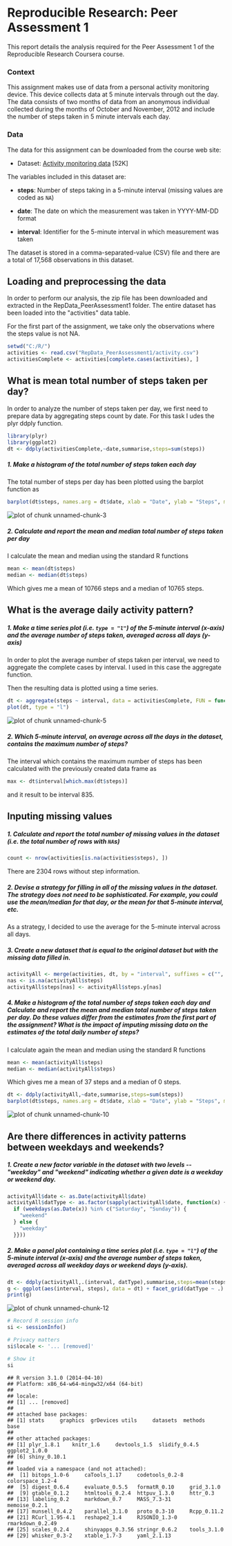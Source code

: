 # Reproducible Research: Peer Assessment 1
This report details the analysis required for the Peer Assessment 1 of 
the Reproducible Research Coursera course.

### Context
This assignment makes use of data from a personal activity monitoring
device. This device collects data at 5 minute intervals through out the
day. The data consists of two months of data from an anonymous
individual collected during the months of October and November, 2012
and include the number of steps taken in 5 minute intervals each day.

### Data
The data for this assignment can be downloaded from the course web
site:

* Dataset: [Activity monitoring data](https://d396qusza40orc.cloudfront.net/repdata%2Fdata%2Factivity.zip) [52K]

The variables included in this dataset are:

* **steps**: Number of steps taking in a 5-minute interval (missing
    values are coded as `NA`)

* **date**: The date on which the measurement was taken in YYYY-MM-DD
    format

* **interval**: Identifier for the 5-minute interval in which
    measurement was taken




The dataset is stored in a comma-separated-value (CSV) file and there
are a total of 17,568 observations in this
dataset.

## Loading and preprocessing the data
In order to perform our analysis, the zip file has been downloaded and
extracted in the RepData_PeerAssessment1 folder. The entire dataset has been
loaded into the "activities" data table.

For the first part of the assignment, we take only the observations where the
steps value is not NA.


```r
setwd("C:/R/")
activities <- read.csv("RepData_PeerAssessment1/activity.csv")
activitiesComplete <- activities[complete.cases(activities), ]
```


## What is mean total number of steps taken per day?
In order to analyze the number of steps taken per day, we first need to prepare
data by aggregating steps count by date. For this task I udes the plyr ddply function.


```r
library(plyr)
library(ggplot2)
dt <- ddply(activitiesComplete,~date,summarise,steps=sum(steps))
```


##### 1. Make a histogram of the total number of steps taken each day
The total number of steps per day has been plotted using the barplot function as 

```r
barplot(dt$steps, names.arg = dt$date, xlab = "Date", ylab = "Steps", main = "Total Steps per day")
```

![plot of chunk unnamed-chunk-3](assets/fig/unnamed-chunk-3.png) 

##### 2. Calculate and report the **mean** and **median** total number of steps taken per day

I calculate the mean and median using the standard R functions

```r
mean <- mean(dt$steps)
median <- median(dt$steps)
```

Which gives me a mean of 10766 steps and a median of 10765 steps.



## What is the average daily activity pattern?

##### 1. Make a time series plot (i.e. `type = "l"`) of the 5-minute interval (x-axis) and the average number of steps taken, averaged across all days (y-axis)

In order to plot the average number of steps taken per interval, we need to aggregate the 
complete cases by interval. I used in this case the aggregate function.

Then the resulting data is plotted using a time series.


```r
dt <- aggregate(steps ~ interval, data = activitiesComplete, FUN = function(x){mean(x)})
plot(dt, type = "l")
```

![plot of chunk unnamed-chunk-5](assets/fig/unnamed-chunk-5.png) 

##### 2. Which 5-minute interval, on average across all the days in the dataset, contains the maximum number of steps?

The interval which contains the maximum number of steps has been calculated with the previously 
created data frame as

```r
max <- dt$interval[which.max(dt$steps)]
```

and it result to be interval 835.

## Inputing missing values

##### 1. Calculate and report the total number of missing values in the dataset (i.e. the total number of rows with `NA`s)


```r
count <- nrow(activities[is.na(activities$steps), ])
```

There are 2304 rows without step information.

##### 2. Devise a strategy for filling in all of the missing values in the dataset. The strategy does not need to be sophisticated. For example, you could use the mean/median for that day, or the mean for that 5-minute interval, etc.

As a strategy, I decided to use the average for the 5-minute interval across all days.

##### 3. Create a new dataset that is equal to the original dataset but with the missing data filled in.


```r
activityAll <- merge(activities, dt, by = "interval", suffixes = c("", ".y"))
nas <- is.na(activityAll$steps)
activityAll$steps[nas] <- activityAll$steps.y[nas]
```
##### 4. Make a histogram of the total number of steps taken each day and Calculate and report the **mean** and **median** total number of steps taken per day. Do these values differ from the estimates from the first part of the assignment? What is the impact of imputing missing data on the estimates of the total daily number of steps?
I calculate again the mean and median using the standard R functions

```r
mean <- mean(activityAll$steps)
median <- median(activityAll$steps)
```

Which gives me a mean of 37 steps and a median of 0 steps.


```r
dt <- ddply(activityAll,~date,summarise,steps=sum(steps))
barplot(dt$steps, names.arg = dt$date, xlab = "Date", ylab = "Steps", main = "Total Steps per day")
```

![plot of chunk unnamed-chunk-10](assets/fig/unnamed-chunk-10.png) 

## Are there differences in activity patterns between weekdays and weekends?

##### 1. Create a new factor variable in the dataset with two levels -- "weekday" and "weekend" indicating whether a given date is a weekday or weekend day.


```r
activityAll$date <- as.Date(activityAll$date)
activityAll$datType <- as.factor(sapply(activityAll$date, function(x) { 
  if (weekdays(as.Date(x)) %in% c("Saturday", "Sunday")) {
    "weekend"
  } else {
    "weekday"
  }}))
```
##### 2. Make a panel plot containing a time series plot (i.e. `type = "l"`) of the 5-minute interval (x-axis) and the average number of steps taken, averaged across all weekday days or weekend days (y-axis).

```r
dt <- ddply(activityAll,.(interval, datType),summarise,steps=mean(steps))
g <- ggplot(aes(interval, steps), data = dt) + facet_grid(datType ~ .) + geom_line()
print(g)
```

![plot of chunk unnamed-chunk-12](assets/fig/unnamed-chunk-12.png) 


```r
# Record R session info
si <- sessionInfo()

# Privacy matters
si$locale <- '... [removed]'

# Show it
si
```

```
## R version 3.1.0 (2014-04-10)
## Platform: x86_64-w64-mingw32/x64 (64-bit)
## 
## locale:
## [1] ... [removed]
## 
## attached base packages:
## [1] stats     graphics  grDevices utils     datasets  methods   base     
## 
## other attached packages:
## [1] plyr_1.8.1    knitr_1.6     devtools_1.5  slidify_0.4.5 ggplot2_1.0.0
## [6] shiny_0.10.1 
## 
## loaded via a namespace (and not attached):
##  [1] bitops_1.0-6     caTools_1.17     codetools_0.2-8  colorspace_1.2-4
##  [5] digest_0.6.4     evaluate_0.5.5   formatR_0.10     grid_3.1.0      
##  [9] gtable_0.1.2     htmltools_0.2.4  httpuv_1.3.0     httr_0.3        
## [13] labeling_0.2     markdown_0.7     MASS_7.3-31      memoise_0.2.1   
## [17] munsell_0.4.2    parallel_3.1.0   proto_0.3-10     Rcpp_0.11.2     
## [21] RCurl_1.95-4.1   reshape2_1.4     RJSONIO_1.3-0    rmarkdown_0.2.49
## [25] scales_0.2.4     shinyapps_0.3.56 stringr_0.6.2    tools_3.1.0     
## [29] whisker_0.3-2    xtable_1.7-3     yaml_2.1.13
```
